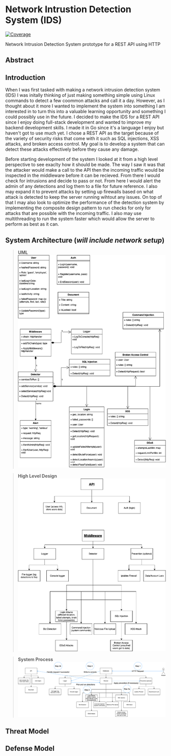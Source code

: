 # Network Intrustion Detection System (IDS)

[![Coverage](https://img.shields.io/badge/Coverage-79.4%25-green)](https://github.com/AliBa1/server-ids/actions)

Network Intrusion Detection System prototype for a REST API using HTTP

## Abstract

## Introduction

When I was first tasked with making a network intrusion detection system (IDS)
I was initally thinking of just making something simple using Linux commands
to detect a few coommon attacks and call it a day. However, as I thought about it
more I wanted to implement the system into something I am interested in to turn this into
a valuable learning opportunity and something I could possibly use in the future. I
decided to make the IDS for a REST API since I enjoy doing full-stack development
and wanted to improve my backend development skills. I made it in Go since it's a language
I enjoy but haven't got to use much yet. I chose a REST API as the target because of the variety
of security risks that come with it such as SQL injections, XSS attacks, and broken access control.
My goal is to develop a system that can detect these attacks effectively before they cause any damage.

Before starting development of the system I looked at it from a high level perspective
to see exaclty how it should be made. The way I saw it was that the attacker would make a call to the
API then the incoming traffic would be inspected in the middleware before it can be recieved.
From there I would check for intrusions and decide to pass or not. From here I would alert the admin of any
detections and log them to a file for future reference. I also may expand it to prevent attacks by setting up
firewalls based on what attack is detected to keep the server running wihtout any issues.
On top of that I may also look to optimize the performance of the detection system by implementing the
composite design pattern to run checks for only for attacks that are possible with the incoming traffic.
I also may use multithreading to run the system faster which would allow the server to perform as best as it can.

## System Architecture (_will include network setup_)

> **UML** <br> ![UML for the system code](images/Server%20IDS%20UML.drawio.png)

> **High Level Design** ![UML for the system code](images/Server%20IDS%20High%20Level.png)

> **System Process** ![UML for the system code](images/Server%20IDS%20High%20Level%20Complete.png)

## Threat Model

## Defense Model
